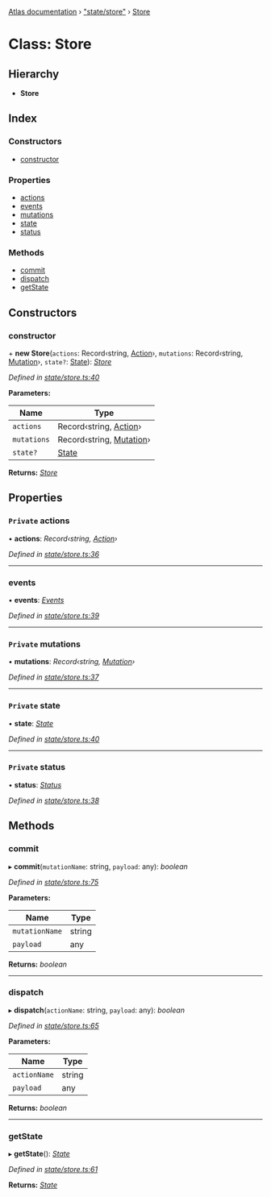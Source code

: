 [Atlas documentation](../globals.md) › ["state/store"](../modules/_state_store_.md) › [Store](_state_store_.store.md)

# Class: Store

## Hierarchy

* **Store**

## Index

### Constructors

* [constructor](_state_store_.store.md#constructor)

### Properties

* [actions](_state_store_.store.md#private-actions)
* [events](_state_store_.store.md#events)
* [mutations](_state_store_.store.md#private-mutations)
* [state](_state_store_.store.md#private-state)
* [status](_state_store_.store.md#private-status)

### Methods

* [commit](_state_store_.store.md#commit)
* [dispatch](_state_store_.store.md#dispatch)
* [getState](_state_store_.store.md#getstate)

## Constructors

###  constructor

\+ **new Store**(`actions`: Record‹string, [Action](../modules/_state_actions_.md#action)›, `mutations`: Record‹string, [Mutation](../modules/_state_mutations_.md#mutation)›, `state?`: [State](../modules/_state_store_.md#state)): *[Store](_state_store_.store.md)*

*Defined in [state/store.ts:40](https://github.com/chronark/atlas/blob/4a60148/src/state/store.ts#L40)*

**Parameters:**

Name | Type |
------ | ------ |
`actions` | Record‹string, [Action](../modules/_state_actions_.md#action)› |
`mutations` | Record‹string, [Mutation](../modules/_state_mutations_.md#mutation)› |
`state?` | [State](../modules/_state_store_.md#state) |

**Returns:** *[Store](_state_store_.store.md)*

## Properties

### `Private` actions

• **actions**: *Record‹string, [Action](../modules/_state_actions_.md#action)›*

*Defined in [state/store.ts:36](https://github.com/chronark/atlas/blob/4a60148/src/state/store.ts#L36)*

___

###  events

• **events**: *[Events](_state_events_.events.md)*

*Defined in [state/store.ts:39](https://github.com/chronark/atlas/blob/4a60148/src/state/store.ts#L39)*

___

### `Private` mutations

• **mutations**: *Record‹string, [Mutation](../modules/_state_mutations_.md#mutation)›*

*Defined in [state/store.ts:37](https://github.com/chronark/atlas/blob/4a60148/src/state/store.ts#L37)*

___

### `Private` state

• **state**: *[State](../modules/_state_store_.md#state)*

*Defined in [state/store.ts:40](https://github.com/chronark/atlas/blob/4a60148/src/state/store.ts#L40)*

___

### `Private` status

• **status**: *[Status](../enums/_state_store_.status.md)*

*Defined in [state/store.ts:38](https://github.com/chronark/atlas/blob/4a60148/src/state/store.ts#L38)*

## Methods

###  commit

▸ **commit**(`mutationName`: string, `payload`: any): *boolean*

*Defined in [state/store.ts:75](https://github.com/chronark/atlas/blob/4a60148/src/state/store.ts#L75)*

**Parameters:**

Name | Type |
------ | ------ |
`mutationName` | string |
`payload` | any |

**Returns:** *boolean*

___

###  dispatch

▸ **dispatch**(`actionName`: string, `payload`: any): *boolean*

*Defined in [state/store.ts:65](https://github.com/chronark/atlas/blob/4a60148/src/state/store.ts#L65)*

**Parameters:**

Name | Type |
------ | ------ |
`actionName` | string |
`payload` | any |

**Returns:** *boolean*

___

###  getState

▸ **getState**(): *[State](../modules/_state_store_.md#state)*

*Defined in [state/store.ts:61](https://github.com/chronark/atlas/blob/4a60148/src/state/store.ts#L61)*

**Returns:** *[State](../modules/_state_store_.md#state)*
